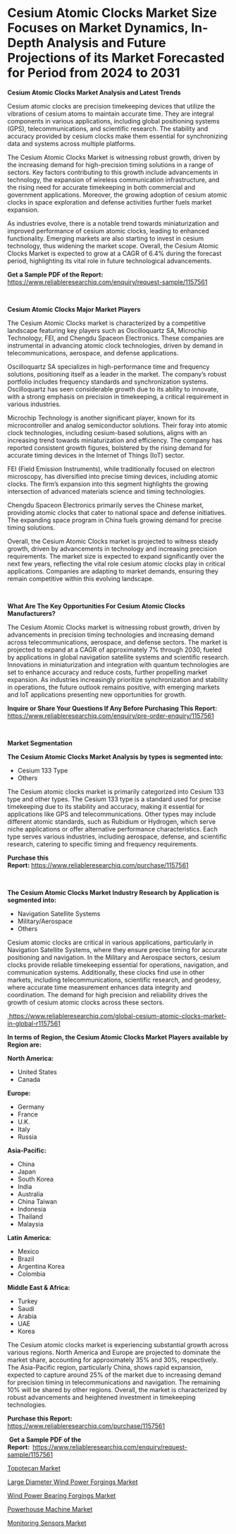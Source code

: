 <p><h1>Cesium Atomic Clocks Market Size Focuses on Market Dynamics, In-Depth Analysis and Future Projections of its Market Forecasted for Period from 2024 to 2031</h1></p><p><strong>Cesium Atomic Clocks Market Analysis and Latest Trends</strong></p>
<p><p>Cesium atomic clocks are precision timekeeping devices that utilize the vibrations of cesium atoms to maintain accurate time. They are integral components in various applications, including global positioning systems (GPS), telecommunications, and scientific research. The stability and accuracy provided by cesium clocks make them essential for synchronizing data and systems across multiple platforms.</p><p>The Cesium Atomic Clocks Market is witnessing robust growth, driven by the increasing demand for high-precision timing solutions in a range of sectors. Key factors contributing to this growth include advancements in technology, the expansion of wireless communication infrastructure, and the rising need for accurate timekeeping in both commercial and government applications. Moreover, the growing adoption of cesium atomic clocks in space exploration and defense activities further fuels market expansion.</p><p>As industries evolve, there is a notable trend towards miniaturization and improved performance of cesium atomic clocks, leading to enhanced functionality. Emerging markets are also starting to invest in cesium technology, thus widening the market scope. Overall, the Cesium Atomic Clocks Market is expected to grow at a CAGR of 6.4% during the forecast period, highlighting its vital role in future technological advancements.</p></p>
<p><strong>Get a Sample PDF of the Report:&nbsp;</strong> <a href="https://www.reliableresearchiq.com/enquiry/request-sample/1157561?utm_campaign=100&utm_medium=2&utm_source=Github&utm_content=ia&utm_term=05122024&utm_id=cesium-atomic-clocks">https://www.reliableresearchiq.com/enquiry/request-sample/1157561</a></p>
<p>&nbsp;</p>
<p><strong>Cesium Atomic Clocks Major Market Players</strong></p>
<p><p>The Cesium Atomic Clocks market is characterized by a competitive landscape featuring key players such as Oscilloquartz SA, Microchip Technology, FEI, and Chengdu Spaceon Electronics. These companies are instrumental in advancing atomic clock technologies, driven by demand in telecommunications, aerospace, and defense applications.</p><p>Oscilloquartz SA specializes in high-performance time and frequency solutions, positioning itself as a leader in the market. The company’s robust portfolio includes frequency standards and synchronization systems. Oscilloquartz has seen considerable growth due to its ability to innovate, with a strong emphasis on precision in timekeeping, a critical requirement in various industries.</p><p>Microchip Technology is another significant player, known for its microcontroller and analog semiconductor solutions. Their foray into atomic clock technologies, including cesium-based solutions, aligns with an increasing trend towards miniaturization and efficiency. The company has reported consistent growth figures, bolstered by the rising demand for accurate timing devices in the Internet of Things (IoT) sector.</p><p>FEI (Field Emission Instruments), while traditionally focused on electron microscopy, has diversified into precise timing devices, including atomic clocks. The firm’s expansion into this segment highlights the growing intersection of advanced materials science and timing technologies.</p><p>Chengdu Spaceon Electronics primarily serves the Chinese market, providing atomic clocks that cater to national space and defense initiatives. The expanding space program in China fuels growing demand for precise timing solutions.</p><p>Overall, the Cesium Atomic Clocks market is projected to witness steady growth, driven by advancements in technology and increasing precision requirements. The market size is expected to expand significantly over the next few years, reflecting the vital role cesium atomic clocks play in critical applications. Companies are adapting to market demands, ensuring they remain competitive within this evolving landscape.</p></p>
<p>&nbsp;</p>
<p><strong>What Are The Key Opportunities For Cesium Atomic Clocks Manufacturers?</strong></p>
<p><p>The Cesium Atomic Clocks market is witnessing robust growth, driven by advancements in precision timing technologies and increasing demand across telecommunications, aerospace, and defense sectors. The market is projected to expand at a CAGR of approximately 7% through 2030, fueled by applications in global navigation satellite systems and scientific research. Innovations in miniaturization and integration with quantum technologies are set to enhance accuracy and reduce costs, further propelling market expansion. As industries increasingly prioritize synchronization and stability in operations, the future outlook remains positive, with emerging markets and IoT applications presenting new opportunities for growth.</p></p>
<p><strong>Inquire or Share Your Questions If Any Before Purchasing This Report:</strong> <a href="https://www.reliableresearchiq.com/enquiry/pre-order-enquiry/1157561?utm_campaign=100&utm_medium=2&utm_source=Github&utm_content=ia&utm_term=05122024&utm_id=cesium-atomic-clocks">https://www.reliableresearchiq.com/enquiry/pre-order-enquiry/1157561</a></p>
<p>&nbsp;</p>
<p><strong>Market Segmentation</strong></p>
<p><strong>The Cesium Atomic Clocks Market Analysis by types is segmented into:</strong></p>
<p><ul><li>Cesium 133 Type</li><li>Others</li></ul></p>
<p><p>The Cesium atomic clocks market is primarily categorized into Cesium 133 type and other types. The Cesium 133 type is a standard used for precise timekeeping due to its stability and accuracy, making it essential for applications like GPS and telecommunications. Other types may include different atomic standards, such as Rubidium or Hydrogen, which serve niche applications or offer alternative performance characteristics. Each type serves various industries, including aerospace, defense, and scientific research, catering to specific timing and frequency requirements.</p></p>
<p><strong>Purchase this Report:&nbsp;</strong><a href="https://www.reliableresearchiq.com/purchase/1157561?utm_campaign=100&utm_medium=2&utm_source=Github&utm_content=ia&utm_term=05122024&utm_id=cesium-atomic-clocks">https://www.reliableresearchiq.com/purchase/1157561</a></p>
<p>&nbsp;</p>
<p><strong>The Cesium Atomic Clocks Market Industry Research by Application is segmented into:</strong></p>
<p><ul><li>Navigation Satellite Systems</li><li>Military/Aerospace</li><li>Others</li></ul></p>
<p><p>Cesium atomic clocks are critical in various applications, particularly in Navigation Satellite Systems, where they ensure precise timing for accurate positioning and navigation. In the Military and Aerospace sectors, cesium clocks provide reliable timekeeping essential for operations, navigation, and communication systems. Additionally, these clocks find use in other markets, including telecommunications, scientific research, and geodesy, where accurate time measurement enhances data integrity and coordination. The demand for high precision and reliability drives the growth of cesium atomic clocks across these sectors.</p></p>
<p><a href="https://www.reliableresearchiq.com/global-cesium-atomic-clocks-market-in-global-r1157561?utm_campaign=100&utm_medium=2&utm_source=Github&utm_content=ia&utm_term=05122024&utm_id=cesium-atomic-clocks">&nbsp;https://www.reliableresearchiq.com/global-cesium-atomic-clocks-market-in-global-r1157561</a></p>
<p><strong>In terms of Region, the Cesium Atomic Clocks Market Players available by Region are:</strong></p>
<p>
    <p> <strong> North America: </strong>
        <ul>
            <li>United States</li>
            <li>Canada</li>
        </ul>
        </p> 
    <p> <strong> Europe: </strong>
        <ul>
            <li>Germany</li>
            <li>France</li>
            <li>U.K.</li>
            <li>Italy</li>
            <li>Russia</li>
        </ul>
        </p> 
    <p> <strong> Asia-Pacific: </strong>
        <ul>
            <li>China</li>
            <li>Japan</li>
            <li>South Korea</li>
            <li>India</li>
            <li>Australia</li>
            <li>China Taiwan</li>
            <li>Indonesia</li>
            <li>Thailand</li>
            <li>Malaysia</li>
        </ul>
        </p> 
    <p> <strong> Latin America: </strong>
        <ul>
            <li>Mexico</li>
            <li>Brazil</li>
            <li>Argentina Korea</li>
            <li>Colombia</li>
        </ul>
        </p> 
    <p> <strong> Middle East & Africa: </strong>
        <ul>
            <li>Turkey</li>
            <li>Saudi</li>
            <li>Arabia</li>
            <li>UAE</li>
            <li>Korea</li>
        </ul>
    </p>
    </p>
<p><p>The Cesium atomic clocks market is experiencing substantial growth across various regions. North America and Europe are projected to dominate the market share, accounting for approximately 35% and 30%, respectively. The Asia-Pacific region, particularly China, shows rapid expansion, expected to capture around 25% of the market due to increasing demand for precision timing in telecommunications and navigation. The remaining 10% will be shared by other regions. Overall, the market is characterized by robust advancements and heightened investment in timekeeping technologies.</p></p>
<p><strong>Purchase this Report: </strong><a href="https://www.reliableresearchiq.com/purchase/1157561?utm_campaign=100&utm_medium=2&utm_source=Github&utm_content=ia&utm_term=05122024&utm_id=cesium-atomic-clocks">https://www.reliableresearchiq.com/purchase/1157561</a></p>
<p>&nbsp;<strong>Get a Sample PDF of the Report:&nbsp;&nbsp;</strong><a href="https://www.reliableresearchiq.com/enquiry/request-sample/1157561?utm_campaign=100&utm_medium=2&utm_source=Github&utm_content=ia&utm_term=05122024&utm_id=cesium-atomic-clocks">https://www.reliableresearchiq.com/enquiry/request-sample/1157561</a></p>
<p><strong></strong></p>
<p><p><a href="https://www.linkedin.com/pulse/topotecan-market-forecast-future-growth-opportunities-anticipated-iyyme?utm_campaign=100&utm_medium=2&utm_source=Github&utm_content=ia&utm_term=05122024&utm_id=cesium-atomic-clocks">Topotecan Market</a></p><p><a href="https://issuu.com/reportprime-2/docs/large-diameter-wind-power-forgings-market-size-203?utm_campaign=100&utm_medium=2&utm_source=Github&utm_content=ia&utm_term=05122024&utm_id=cesium-atomic-clocks">Large Diameter Wind Power Forgings Market</a></p><p><a href="https://issuu.com/reportprime-2/docs/wind-power-bearing-forgings-market-size-2030.pptx?utm_campaign=100&utm_medium=2&utm_source=Github&utm_content=ia&utm_term=05122024&utm_id=cesium-atomic-clocks">Wind Power Bearing Forgings Market</a></p><p><a href="https://www.linkedin.com/pulse/extensive-study-global-powerhouse-machine-market-share-growth-hkmhe?utm_campaign=100&utm_medium=2&utm_source=Github&utm_content=ia&utm_term=05122024&utm_id=cesium-atomic-clocks">Powerhouse Machine Market</a></p><p><a href="https://www.linkedin.com/pulse/forecasting-growth-monitoring-sensors-market-2024-2031-revenue-uptqe?utm_campaign=100&utm_medium=2&utm_source=Github&utm_content=ia&utm_term=05122024&utm_id=cesium-atomic-clocks">Monitoring Sensors Market</a></p></p>